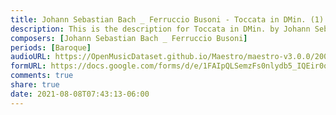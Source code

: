 ```yaml
---
title: Johann Sebastian Bach _ Ferruccio Busoni - Toccata in DMin. (1)
description: This is the description for Toccata in DMin. by Johann Sebastian Bach _ Ferruccio Busoni
composers: [Johann Sebastian Bach _ Ferruccio Busoni]
periods: [Baroque]
audioURL: https://OpenMusicDataset.github.io/Maestro/maestro-v3.0.0/2006/MIDI-Unprocessed_21_R1_2006_01-04_ORIG_MID--AUDIO_21_R1_2006_01_Track01_wav.midi
formURL: https://docs.google.com/forms/d/e/1FAIpQLSemzFs0nlydb5_IQEir0qzcllQrWpB-87-wtl_W8pG_I86U-g/viewform
comments: true
share: true
date: 2021-08-08T07:43:13-06:00
---
```

